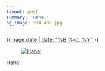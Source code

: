 ```yaml
---
layout: post
summary: 'Haha!'
og_image: 334-480.jpg
---
```


<p>
 <time>
  <a href="/334">
   {{ page.date | date: "%B %-d, %Y" }}
  </a>
 </time>
 <a href="/334">
  <figure data-taken="6/24/2014">
   <img alt="Haha!" sizes="(min-width: 700px) 50vw, calc(100vw - 2rem)" src="{{ site.assets_url }}/334-240.jpg" srcset="{{ site.assets_url }}/334-480.jpg 480w, {{ site.assets_url }}/334-360.jpg 360w, {{ site.assets_url }}/334-240.jpg 240w, {{ site.assets_url }}/334-120.jpg 120w"/>
  </figure>
 </a>
 <span>
  Haha!
 </span>
</p>
